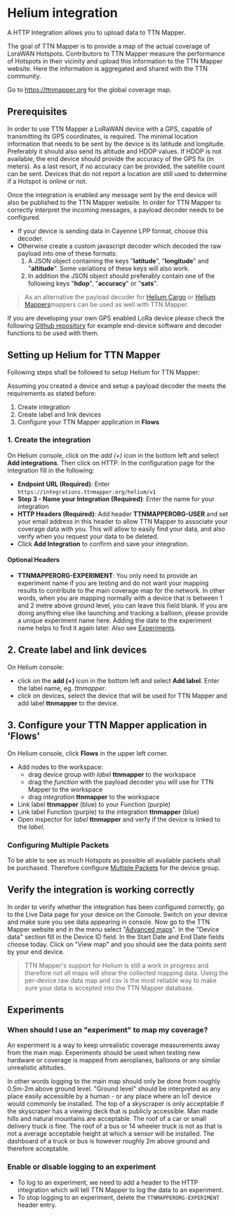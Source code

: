 # Helium integration

A HTTP Integration allows you to upload data to TTN Mapper. 

The goal of TTN Mapper is to provide a map of the actual coverage of LoraWAN Hotspots. Contributors to TTN Mapper measure the performance of Hotspots in their vicinity and upload this information to the TTN Mapper website. Here the information is aggregated and shared with the TTN community.

Go to https://ttnmapper.org for the global coverage map.


## Prerequisites

In order to use TTN Mapper a LoRaWAN device with a GPS, capable of transmitting its GPS coordinates, is required. The minimal location information that needs to be sent by the device is its latitude and longitude. Preferably it should also send its altitude and HDOP values. If HDOP is not available, the end device should provide the accuracy of the GPS fix (in meters). As a last resort, if no accuracy can be provided, the satellite count can be sent. Devices that do not report a location are still used to determine if a Hotspot is online or not.

Once the integration is enabled any message sent by the end device will also be published to the TTN Mapper website. In order for TTN Mapper to correctly interpret the incoming messages, a payload decoder needs to be configured. 
* If your device is sending data in Cayenne LPP format, choose this decoder. 
* Otherwise create a custom javascript decoder which decoded the raw payload into one of these formats:
  1. A JSON object containing the keys "**latitude**", "**longitude**" and "**altitude**". Some variations of these keys will also work. 
  2. In addition the JSON object should preferably contain one of the following keys "**hdop**", "**accuracy**" or "**sats**".

> As an alternative the payload decoder for [Helium Cargo](https://docs.helium.com/use-the-network/console/integrations/cargo/) or [Helium Mappers](https://docs.helium.com/use-the-network/coverage-mapping/mappers-quickstart/)mappers can be used as well with TTN Mapper. 

If you are developing your own GPS enabled LoRa device please check the following [Github repository](https://github.com/ttnmapper/gps-node-examples) for example end-device software and decoder functions to be used with them.

## Setting up Helium for TTN Mapper

Following steps shall be followed to setup Helium for TTN Mapper:

Assuming you created a device and setup a payload decoder the meets the requirements as stated before:
1. Create integration
2. Create label and link devices
3. Configure your TTN Mapper application in **Flows**

### 1. Create the integration

On Helium console, click on the *add (+)* icon in the bottom left and select **Add integrations**. Then click on HTTP. In the configuration page for the integration fill in the following:

* **Endpoint URL (Required)**: Enter `https://integrations.ttnmapper.org/helium/v1`
* **Step 3 - Name your Integration (Required)**: Enter the name for your integration
* **HTTP Headers (Required)**: Add header **TTNMAPPERORG-USER** and set your email address in this header to allow TTN Mapper to associate your coverage data with you. This will allow to easily find your data, and also verify when you request your data to be deleted.
* Click **Add Integration** to confirm and save your integration.

#### Optional Headers

* **TTNMAPPERORG-EXPERIMENT**: You only need to provide an experiment name if you are testing and do not want your mapping results to contribute to the main coverage map for the network. In other words, when you are mapping normally with a device that is between 1 and 2 metre above ground level, you can leave this field blank. If you are doing anything else like launching and tracking a balloon, please provide a unique experiment name here. Adding the date to the experiment name helps to find it again later. Also see [Experiments](#experiments).

## 2. Create label and link devices

On Helium console:
* click on the **add (+)** icon in the bottom left and select **Add label**. Enter the label name, eg. _ttnmapper_.
* click on devices, select the device that will be used for TTN Mapper and add label **ttnmapper** to the device.

## 3. Configure your TTN Mapper application in 'Flows' 

On Helium console, click **Flows** in the upper left corner.

* Add nodes to the workspace:
  * drag device group with _label_ **ttnmapper** to the workspace
  * drag the _function_ with the payload decoder you will use for TTN Mapper to the workspace
  * drag _integration_ **ttnmapper** to the workspace
* Link label **ttnmapper** (blue) to your Function (purple)
* Link label Function (purple) to the integration **ttnmapper** (blue)
* Open inspector for _label_ **ttnmapper** and verfy if the device is linked to the _label_.

### Configuring Multiple Packets

To be able to see as much Hotspots as possible all available packets shall be purchased. Therefore configure [Multiple Packets](https://docs.helium.com/use-the-network/console/adr/#multiple-packets) for the device group.

## Verify the integration is working correctly

In order to verify whether the integration has been configured correctly, go to the Live Data page for your device on the Console. Switch on your device and make sure you see data appearing in console. Now go to the TTN Mapper website and in the menu select "[Advanced maps](https://ttnmapper.org/advanced-maps/)". In the "Device data" section fill in the Device ID field. In the Start Date and End Date fields choose today. Click on "View map" and you should see the data points sent by your end device.

> TTN Mapper's support for Helium is still a work in progress and therefore not all maps will show the collected mapping data. Using the per-device raw data map and csv is the most reliable way to make sure your data is accepted into the TTN Mapper database.

## Experiments

### When should I use an "experiment" to map my coverage?

An experiment is a way to keep unrealistic coverage measurements away from the main map. Experiments should be used when testing new hardware or coverage is mapped from aeroplanes, balloons or any similar unrealistic altitudes.

In other words logging to the main map should only be done from roughly 0.5m-2m above ground level. "Ground level" should be interpreted as any place easily accessible by a human - or any place where an IoT device would commonly be installed. The top of a skyscraper is only acceptable if the skyscraper has a viewing deck that is publicly accessible. Man made hills and natural mountains are acceptable. The roof of a car or small delivery truck is fine. The roof of a bus or 14 wheeler truck is not as that is not a average acceptable height at which a sensor will be installed. The dashboard of a truck or bus is however roughly 2m above ground and therefore acceptable.

### Enable or disable logging to an experiment

* To log to an experiment, we need to add a header to the HTTP integration which will tell TTN Mapper to log the data to an experiment.
* To stop logging to an experiment, delete the `TTNMAPPERORG-EXPERIMENT` header entry.
